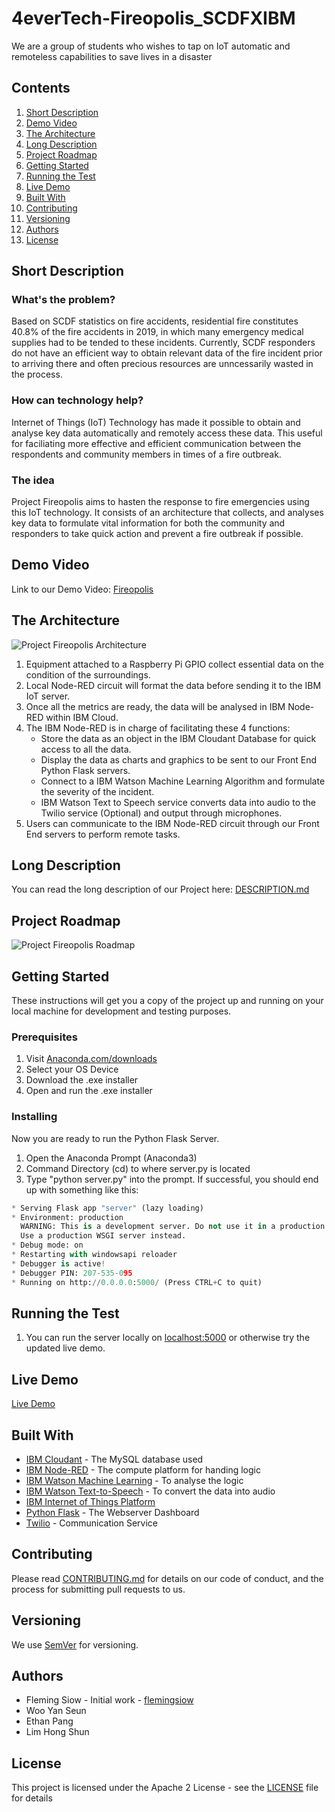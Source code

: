 # 4everTech-Fireopolis_SCDFXIBM
We are a group of students who wishes to tap on IoT automatic and remoteless capabilities to save lives in a disaster

## Contents
  1.  [Short Description](#short-description)
  2.  [Demo Video](#demo-video)
  3.  [The Architecture](#the-architecture)
  4.  [Long Description](#long-description)
  5.  [Project Roadmap](#project-roadmap)
  6.  [Getting Started](#getting-started)
  7.  [Running the Test](#running-the-test)
  8.  [Live Demo](#live-demo)
  9.  [Built With](#built-with)
  10.  [Contributing](#contributing)
  11. [Versioning](#versioning)
  12. [Authors](#authors)
  13. [License](#license)
  
## Short Description
### What's the problem?
Based on SCDF statistics on fire accidents, residential fire constitutes 40.8% of the fire accidents in 2019, in which many emergency medical supplies had to be tended to these incidents. Currently, SCDF responders do not have an efficient way to obtain relevant data of the fire incident prior to arriving there and often precious resources are unncessarily wasted in the process. 

### How can technology help?
Internet of Things (IoT) Technology has made it possible to obtain and analyse key data automatically and remotely access these data. This useful for faciliating more effective and efficient communication between the respondents and community members in times of a fire outbreak. 

### The idea
Project Fireopolis aims to hasten the response to fire emergencies using this IoT technology. It consists of an architecture that collects, and analyses key data to formulate vital information for both the community and responders to take quick action and prevent a fire outbreak if possible. 

## Demo Video
Link to our Demo Video: [Fireopolis](https://www.youtube.com/watch?v=0tobKyDcNYI&feature=youtu.be)

## The Architecture 
![Project Fireopolis Architecture](https://github.com/flemingsiow/4everTech-Fireopolis_SCDFXIBM/blob/master/Project%20Fireopolis%20Architecture.jpg "Project Fireopolis Architecture")

  1. Equipment attached to a Raspberry Pi GPIO collect essential data on the condition of the surroundings.
  2. Local Node-RED circuit will format the data before sending it to the IBM IoT server.
  3. Once all the metrics are ready, the data will be analysed in IBM Node-RED within IBM Cloud.
  4. The IBM Node-RED is in charge of facilitating these 4 functions:
      * Store the data as an object in the IBM Cloudant Database for quick access to all the data.
      * Display the data as charts and graphics to be sent to our Front End Python Flask servers.
      * Connect to a IBM Watson Machine Learning Algorithm and formulate the severity of the incident. 
      * IBM Watson Text to Speech service converts data into audio to the Twilio service (Optional) and output through microphones. 
  5. Users can communicate to the IBM Node-RED circuit through our Front End servers to perform remote tasks. 
  
## Long Description
You can read the long description of our Project here: [DESCRIPTION.md](https://github.com/flemingsiow/4everTech-Fireopolis_SCDFXIBM/blob/master/DESCRIPTION.md)
  
## Project Roadmap
![Project Fireopolis Roadmap](https://github.com/flemingsiow/4everTech-Fireopolis_SCDFXIBM/blob/master/Project%20Fireopolis%20Roadmap.jpeg "Project Fireopolis Roadmap")

## Getting Started
These instructions will get you a copy of the project up and running on your local machine for development and testing purposes. 

### Prerequisites
1. Visit [Anaconda.com/downloads](https://www.anaconda.com/products/individual)
2. Select your OS Device
3. Download the .exe installer
4. Open and run the .exe installer

### Installing
Now you are ready to run the Python Flask Server. 

1. Open the Anaconda Prompt (Anaconda3)
2. Command Directory (cd) to where server.py is located
3. Type "python server.py" into the prompt. If successful, you should end up with something like this: 

```python
* Serving Flask app "server" (lazy loading)
* Environment: production
  WARNING: This is a development server. Do not use it in a production deployment.
  Use a production WSGI server instead.
* Debug mode: on
* Restarting with windowsapi reloader
* Debugger is active!
* Debugger PIN: 207-535-095
* Running on http://0.0.0.0:5000/ (Press CTRL+C to quit)
```

## Running the Test
1. You can run the server locally on [localhost:5000](http://www.localhost:5000) or otherwise try the updated live demo.

## Live Demo
[Live Demo](https:/fireopolis.flemingsiow.com)

## Built With
- [IBM Cloudant](https://cloud.ibm.com/catalog?search=cloudant#search_results) - The MySQL database used
- [IBM Node-RED](https://cloud.ibm.com/catalog?search=nodered#search_results) - The compute platform for handing logic
- [IBM Watson Machine Learning](https://cloud.ibm.com/catalog?search=Machine%20Learning#search_results) - To analyse the logic
- [IBM Watson Text-to-Speech](https://cloud.ibm.com/catalog?search=Text%20to%20Speech#search_results) - To convert the data into audio
- [IBM Internet of Things Platform](https://cloud.ibm.com/catalog?search=Internet%20of%20Things%20Platform#search_results)
- [Python Flask](https://flask.palletsprojects.com/en/1.1.x/) - The Webserver Dashboard
- [Twilio](https://www.twilio.com) - Communication Service

## Contributing
Please read [CONTRIBUTING.md](https://github.com/flemingsiow/4everTech-Fireopolis_SCDFXIBM/blob/master/CONTRIBUTING.md) for details on our code of conduct, and the process for submitting pull requests to us.

## Versioning
We use [SemVer](https://semver.org) for versioning.

## Authors
- Fleming Siow - Initial work - [flemingsiow](https://github.com/flemingsiow)
- Woo Yan Seun 
- Ethan Pang
- Lim Hong Shun

## License
This project is licensed under the Apache 2 License - see the [LICENSE](https://github.com/flemingsiow/4everTech-Fireopolis_SCDFXIBM/blob/master/LICENSE) file for details
